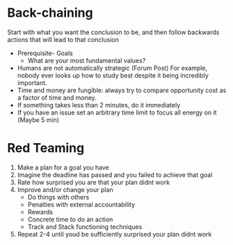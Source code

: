 
# Back-chaining

Start with what you want the conclusion to be, and then follow backwards actions that will lead to that conclusion

- Prerequisite- Goals
    - What are your most fundamental values?
- Humans are not automatically strategic (Forum Post) For example, nobody ever looks up how to study best despite it being incredibly important.
- Time and money are fungible: always try to compare opportunity cost as a factor of time and money.
- If something takes less than 2 minutes, do it immediately
- If you have an issue set an arbitrary time limit to focus all energy on it (Maybe 5 min)

# Red Teaming

1. Make a plan for a goal you have
2. Imagine the deadline has passed and you failed to achieve that goal
3. Rate how surprised you are that your plan didnt work
4. Improve and/or change your plan
    - Do things with others
    - Penalties with external accountability
    - Rewards
    - Concrete time to do an action
    - Track and Stack functioning techniques
5. Repeat 2-4 until youd be sufficiently surprised your plan didnt work